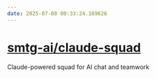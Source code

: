 ```yaml
---
date: 2025-07-08 00:33:24.169626
---
```


# [smtg-ai/claude-squad](https://github.com/smtg-ai/claude-squad)

Claude-powered squad for AI chat and teamwork